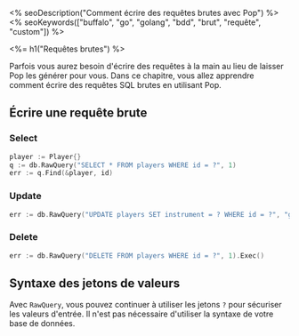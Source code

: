<% seoDescription("Comment écrire des requêtes brutes avec Pop") %>
<% seoKeywords(["buffalo", "go", "golang", "bdd", "brut", "requête", "custom"]) %>

<%= h1("Requêtes brutes") %>

Parfois vous aurez besoin d'écrire des requêtes à la main au lieu de laisser Pop les générer pour vous. Dans ce chapitre, vous allez apprendre comment écrire des requêtes SQL brutes en utilisant Pop.

## Écrire une requête brute

### Select

```go
player := Player{}
q := db.RawQuery("SELECT * FROM players WHERE id = ?", 1)
err := q.Find(&player, id)
```

### Update

```go
err := db.RawQuery("UPDATE players SET instrument = ? WHERE id = ?", "guitar", 1).Exec()
```

### Delete

```go
err := db.RawQuery("DELETE FROM players WHERE id = ?", 1).Exec()
```

## Syntaxe des jetons de valeurs

Avec `RawQuery`, vous pouvez continuer à utiliser les jetons `?` pour sécuriser les valeurs d'entrée. Il n'est pas nécessaire d'utiliser la syntaxe de votre base de données.